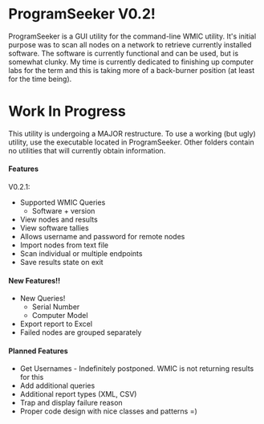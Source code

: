 # ProgramSeeker V0.2!

ProgramSeeker is a GUI utility for the command-line WMIC utility. It's initial purpose was to scan all nodes on a network to retrieve currently installed software. The software is currently functional and can be used, but is somewhat clunky. My time is currently dedicated to finishing up computer labs for the term and this is taking more of a back-burner position (at least for the time being).

# Work In Progress
This utility is undergoing a MAJOR restructure. To use a working (but ugly) utility, use the executable located in ProgramSeeker. Other folders contain no utilities that will currently obtain information.

#### Features

V0.2.1: 
* Supported WMIC Queries
  * Software + version
* View nodes and results
* View software tallies
* Allows username and password for remote nodes
* Import nodes from text file
* Scan individual or multiple endpoints
* Save results state on exit

#### New Features!!
* New Queries!
  * Serial Number
  * Computer Model
* Export report to Excel
* Failed nodes are grouped separately

#### Planned Features
* Get Usernames - Indefinitely postponed. WMIC is not returning results for this
* Add additional queries
* Additional report types (XML, CSV)
* Trap and display failure reason
* Proper code design with nice classes and patterns =)
